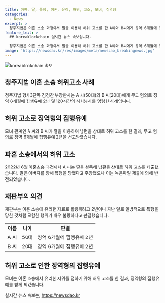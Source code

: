 ```yaml
---
title: 아빠, 딸, 폭행, 이혼, 유리, 허위, 고소, 모녀, 징역형
categories:
  - News
excerpt: >
  청주지법은 이혼 소송 과정에서 딸을 이용해 허위 고소를 한 A씨와 B씨에게 징역 6개월에 집행유예 2년과 사회봉사 120시간을 선고했습니다. A씨는 이혼 소송에서 딸을 이용해 남편을 고소한 것으로 드러나, 실제로는 녹음파일에 담긴 상황에서 딸이 폭력을 행한 것으로 밝혀졌습니다. 재판부는 이를 이혼 소송에 유리한 자료로 활용하기 위해 허위로 폭행을 당한 것처럼 모함한 것으로 판단했습니다.
feature_text: >
  ## koreablockchain 실시간 뉴스 속보입니다.

  청주지법은 이혼 소송 과정에서 딸을 이용해 허위 고소를 한 A씨와 B씨에게 징역 6개월에 집행유예 2년과 사회봉사 120시간을 선고했습니다. A씨는 이혼 소송에서 딸을 이용해 남편을 고소한 것으로 드러나, 실제로는 녹음파일에 담긴 상황에서 딸이 폭력을 행한 것으로 밝혀졌습니다. 재판부는 이를 이혼 소송에 유리한 자료로 활용하기 위해 허위로 폭행을 당한 것처럼 모함한 것으로 판단했습니다.
image: 'https://newsdao.kr/res/images/meta/newsdao_breakingnews.jpg'
---
```


<p><img src="https://newsdao.kr/res/images/meta/newsdao_breakingnews.jpg" alt="koreablockchain 속보" /></p>

<h2 data-ke-size="size26">청주지법 이혼 소송 허위고소 사례</h2>

<p data-ke-size="size16">청주지법 형사3단독 김경찬 부장판사는 A 씨(50대)와 B 씨(20대)에게 무고 혐의로 징역 6개월에 집행유예 2년 및 120시간의 사회봉사를 명령한 사례입니다.</p>

<h2 data-ke-size="size24">허위 고소로 징역형의 집행유예</h2>

<p data-ke-size="size16">모녀 관계인 A 씨와 B 씨가 딸을 이용하여 남편을 상대로 허위 고소를 한 결과, 무고 혐의로 징역 6개월에 집행유예 2년을 선고받았습니다.</p>

<h2 data-ke-size="size24">파혼 소송에서의 허위 고소</h2>

<p data-ke-size="size16">2022년 6월 이혼소송 과정에서 A 씨는 딸을 설득해 남편을 상대로 허위 고소를 제출했습니다. 딸은 아버지를 향해 폭행을 당했다고 주장했으나 이는 녹음파일 제출에 의해 반전되었습니다.</p>

<h2 data-ke-size="size24">재판부의 의견</h2>

<p data-ke-size="size16">재판부는 이혼 소송에 유리한 자료로 활용하려고 2년이나 지난 일로 일방적으로 폭행을 당한 것처럼 모함한 행위가 매우 불량하다고 판결했습니다.</p>

<p><table>
  <tbody>
    <tr>
      <td style="text-align: center; height: 17px;"><b>이름</b></td>
      <td style="text-align: center; height: 17px;"><b>나이</b></td>
      <td style="text-align: center; height: 17px;"><b>판결</b></td>
    </tr>
    <tr>
      <td style="text-align: center; height: 17px;">A 씨</td>
      <td style="text-align: center; height: 17px;">50대</td>
      <td style="text-align: center; height: 17px;">징역 6개월에 집행유예 2년</td>
    </tr>
    <tr>
      <td style="text-align: center; height: 17px;">B 씨</td>
      <td style="text-align: center; height: 17px;">20대</td>
      <td style="text-align: center; height: 17px;">징역 6개월에 집행유예 2년</td>
    </tr>
  </tbody>
</table></p>

<h2 data-ke-size="size24">허위 고소로 인한 징역형의 집행유예</h2>

<p data-ke-size="size16">모녀는 이혼 소송에서 유리한 지위를 점하기 위해 허위 고소를 한 결과, 징역형의 집행유예를 받게 되었습니다.</p>
실시간 뉴스 속보는, <a href="https://newsdao.kr" rel="dofollow">https://newsdao.kr</a>


